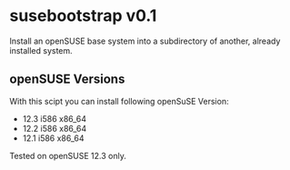 susebootstrap v0.1
=============

Install an openSUSE base system into a subdirectory of another, already installed system.


openSUSE Versions
------------

With this scipt you can install following openSuSE Version:
* 12.3  i586 x86_64
* 12.2  i586 x86_64
* 12.1  i586 x86_64

Tested on openSUSE 12.3 only.

